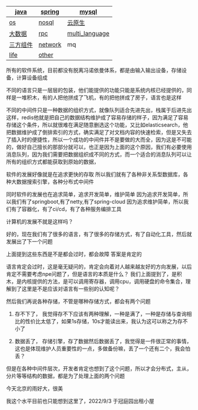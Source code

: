 | [java](./java/README.md)          | [spring](./spring/README.md)   | [mysql](./mysql/README.md)                   |
| --------------------------------- | ------------------------------ | -------------------------------------------- |
| [os](./unix/README.md)            | [nosql](./nosql/README.md)     | [云原生](./CNCF/README.md)                   |
| [大数据](./big_data/README.md)    | [rpc](./rpc/README.md)         | [multi_language](./multi_language/README.md) |
| [三方组件](./some_tool/README.md) | [network](./network/README.md) | mq                                           |
| [life](./life/README.md)          | [other](./other/README.md)     |                                              |



所有的软件系统，目前都没有脱离冯诺依曼体系，都是由输入输出设备，存储设备，计算设备组成

不同的语言只是一层层的包装，他们能提供的功能只能是系统内核已经提供的，同样是一堆积木，有的人把他拼成了飞机，有的把他拼成了房子，语言也是这样

不同的中间件只是一种数据的组织方式，就像队列适合先进先出，栈属于后进先出这样，redis他就是把自己的数据结构维护成了容易存储的样子，因为满足了容易存储这个条件，所以就很难在满足随意删选这个功能，又比如elasticsearch，他把数据维护成了倒排索引的方式，确实满足了对文档内容的快速检索，但是又失去了插入时的便捷性，所以一个成功的中间件并不是要做的大而全，因为这是不可能的，做好自己擅长的那部分就可以，也正是因为上面的这个原因，我们有必要使用消息队列，因为我们需要把数据组织成不同的方式，而一个适合的消息队列可以让所有的组织方式都能获取到原始的数据，

软件的发展好像就是在追求更快的存取
所以我们就有了各种非关系型数据库，各种大数据搜索引擎，各种分布式中间件

同时软件的发展也在追求简单，追求开发简单，维护简单
因为追求开发简单，所以我们有了springboot,有了netty,有了spring-cloud
因为追求维护简单，所以我们有了容器化，有了ci/cd，有了各种服务编排工具

计算机的发展不就是这样吗？

好的，现在我们有了很多的语言，有了很多的存储方式，有了自动化工具，然后就发展出了下一个问题

上面提到这些东西是不是都会过时，都会故障
答案是肯定的

语言肯定会过时，这是毫无疑问的，肯定会向着对人越来越友好的方向发展，以后肯定不需要考虑npe问题了，但是语言的本质是什么？
我们上面提到了，是积木，是内核提供的方法，是可以调用寄存器，调用cpu，调用硬盘的命令集合，理解到了这里是不是应该对语言有一些别的认知呢？

然后我们再说各种存储，不管是哪种存储方式，都会有两个问题

1. 存不下了， 我觉得存不下应该有两种理解，一种是满了，一种是存储与查询相比的性价比太低了，如果1s存储，10s才能读出来，我认为这可以称之为存不小了

2. 数据丢了， 存储引擎，存了数据然后数据丢了，我觉得是一件很正常的事情，这也是体现维护人员重要性的一点，多做备份嘛，丢了一个还有二个，我会怕丢？

但是在各种中间件层次，开发者肯定也想到了这个问题，所以才会分布式，主从，分片等等结构的数据，都是为了处理上面的两个问题

今天北京的雨好大，很美

我这个水平目前也只能想到这里了，2022/9/3 于冠庭园出租小屋